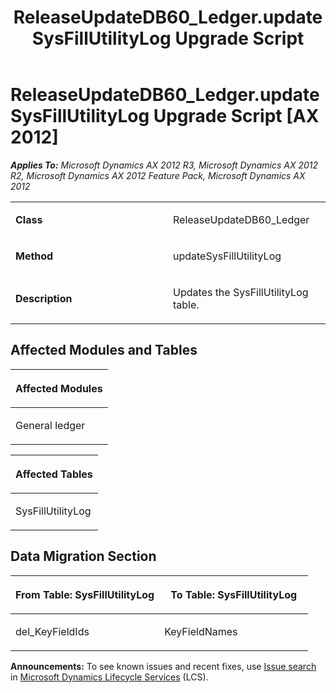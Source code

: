 ﻿---
title: ReleaseUpdateDB60_Ledger.updateSysFillUtilityLog Upgrade Script
TOCTitle: ReleaseUpdateDB60_Ledger.updateSysFillUtilityLog Upgrade Script
ms:assetid: a54faf73-18cf-c454-0830-2171fa996a09
ms:mtpsurl: https://msdn.microsoft.com/en-us/library/JJ736835(v=AX.60)
ms:contentKeyID: 49710266
ms.date: 05/18/2015
mtps_version: v=AX.60
---

# ReleaseUpdateDB60\_Ledger.updateSysFillUtilityLog Upgrade Script [AX 2012]


_**Applies To:** Microsoft Dynamics AX 2012 R3, Microsoft Dynamics AX 2012 R2, Microsoft Dynamics AX 2012 Feature Pack, Microsoft Dynamics AX 2012_

<table>
<colgroup>
<col style="width: 50%" />
<col style="width: 50%" />
</colgroup>
<tbody>
<tr class="odd">
<td><p><strong>Class</strong></p></td>
<td><p>ReleaseUpdateDB60_Ledger</p></td>
</tr>
<tr class="even">
<td><p><strong>Method</strong></p></td>
<td><p>updateSysFillUtilityLog</p></td>
</tr>
<tr class="odd">
<td><p><strong>Description</strong></p></td>
<td><p>Updates the SysFillUtilityLog table.</p></td>
</tr>
</tbody>
</table>


## Affected Modules and Tables

<table>
<colgroup>
<col style="width: 100%" />
</colgroup>
<thead>
<tr class="header">
<th><p>Affected Modules</p></th>
</tr>
</thead>
<tbody>
<tr class="odd">
<td><p>General ledger</p></td>
</tr>
</tbody>
</table>


<table>
<colgroup>
<col style="width: 100%" />
</colgroup>
<thead>
<tr class="header">
<th><p>Affected Tables</p></th>
</tr>
</thead>
<tbody>
<tr class="odd">
<td><p>SysFillUtilityLog</p></td>
</tr>
</tbody>
</table>


## Data Migration Section

<table>
<colgroup>
<col style="width: 50%" />
<col style="width: 50%" />
</colgroup>
<thead>
<tr class="header">
<th><p>From Table: SysFillUtilityLog</p></th>
<th><p>To Table: SysFillUtilityLog</p></th>
</tr>
</thead>
<tbody>
<tr class="odd">
<td><p>del_KeyFieldIds</p></td>
<td><p>KeyFieldNames</p></td>
</tr>
</tbody>
</table>

  
**Announcements:** To see known issues and recent fixes, use [Issue search](http://go.microsoft.com/fwlink/?linkid=389258) in [Microsoft Dynamics Lifecycle Services](http://go.microsoft.com/fwlink/?linkid=306505) (LCS).

